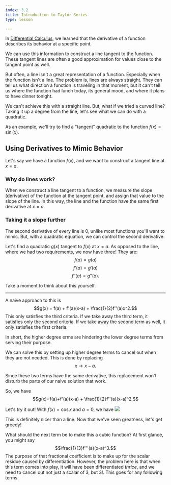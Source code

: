 ```yaml
---
index: 3.2
title: Introduction to Taylor Series
type: lesson

---
```


In [Differential Calculus](/learn/calculus/differential), we learned that the derivative of a function describes its behavior at a specific point.

We can use this information to construct a line tangent to the function. These tangent lines are often a good approximation for values close to the tangent point as well.

But often, a line isn't a great representation of a function. Especially when the function isn't a line. The problem is, lines are always straight. They can tell us what direction a function is traveling in that moment, but it can't tell us where the function  had lunch today, its general mood, and where it plans to have dinner tonight.

We can't achieve this with a straight line. But, what if we tried a curved line? Taking it up a degree from the line, let's see what we can do with a quadratic.

As an example, we'll try to find a "tangent" quadratic to the  function $f(x) = \sin(x).$

## Using Derivatives to Mimic Behavior

Let's say we have a function $f(x)$, and we want to construct a tangent line at $x=a$.

### Why do lines work?
When we construct a line tangent to a function, we measure the slope (derivative) of the function at the tangent point, and assign that value to the slope of the line. In this way, the line and the function have the same first derivative at $x=a$.

### Taking it a slope further
The second derivative of every line is 0, unlike most functions you'll want to mimic. But, with a quadratic equation, we can control the second derivative.

Let's find a quadratic $g(x)$ tangent to $f(x)$ at $x=a$.
As opposed to the line, where we had two requirements, we now have three!
They are: 
$$f(a)=g(a)$$ $$f'(a)=g'(a)$$ $$f''(a)=g''(a).$$

Take a moment to think about this yourself.

---

A naive  approach to this is
$$g(x) = f(a) + f'(a)(x-a) + \frac{1}{2}f''(a)x^2.$$ 
This only satisfies the third criteria.  If we take away the third term, it satisfies only the second criteria. If we take away the second term as well, it only satisfies the first criteria.

In short, the higher degree erms are hindering the lower degree terms from serving their purpose.

We can solve this by setting up higher degree terms to cancel out when they are not needed. This is done by replacing
$$x \rightarrow x-a.$$

Since these two terms have the same derivative, this replacement won't disturb the parts of our naive solution that work.

So, we have
$$g(x)=f(a)+f'(a)(x-a) + \frac{1}{2}f''(a)(x-a)^2.$$

Let's try it out! With $f(x) = \cos x$ and $a=0$,  we have
<img class="graph" src="/img/graphs/cosx-taylor-2.png" />

This is definitely nicer than a line. Now that we've seen greatness, let's get greedy!

What should the next term  be to make this a cubic function?
At first glance, you might say
$$\frac{1}{3}f'''(a)(x-a)^3.$$
The purpose of that fractional coefficient is to make up for the scalar residue caused by differentiation. However, the problem here is that when this term comes into play, it will have been differentiated *thrice*,  and we need to cancel out not just a scalar of $3$, but $3!$. This goes for any following terms.


<!--stackedit_data:
eyJoaXN0b3J5IjpbLTk0NDU1NDAwNCw5OTMyMDM5NzIsMzkyMD
U2MTU2LC0xOTMxMzA3MTI5LDE2NTkzNDIyMjcsLTE4NzQ0ODk4
NTQsNzM0MzI3MzQ5LC0xMDI3NjY4NTksLTI0NTYyNjEwMCwtMT
cwODI0MDAzOSw0ODc4NTk5MTksMzY2ODMyMDc0LDY4Nzk0Njg5
OCwxODI5OTk1MDEsMTgxMjQ2MDAzNSwtMTE4NjgxOTUxMywtMT
cxMzc0MDU2MSwtMTE3OTY0OTczNywtMjcyNzg0ODk0LDExNzg4
NTgyMV19
-->
